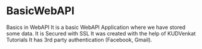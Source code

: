 # BasicWebAPI
Basics in WebAPI
It is a basic WebAPI Application where we have stored some data.
It is Secured with SSL
It was created with the help of KUDVenkat Tutorials
It has 3rd party authentication (Facebook, Gmail).
